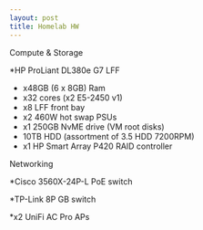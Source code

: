 ```yaml
---
layout: post
title: Homelab HW
---
```


Compute & Storage

*HP ProLiant DL380e G7 LFF
- x48GB (6 x 8GB) Ram
- x32 cores (x2 E5-2450 v1)
- x8 LFF front bay 
- x2 460W hot swap PSUs
- x1 250GB NvME drive (VM root disks)
- 10TB HDD (assortment of 3.5 HDD 7200RPM)
- x1 HP Smart Array P420 RAID controller 

Networking

*Cisco 3560X-24P-L PoE switch

*TP-Link 8P GB switch

*x2 UniFi AC Pro APs


